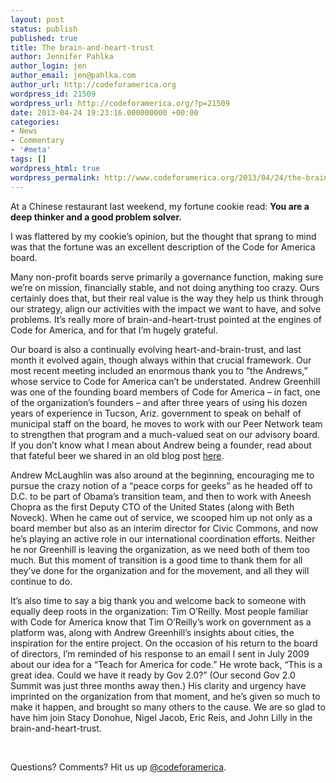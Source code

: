 ```yaml
---
layout: post
status: publish
published: true
title: The brain-and-heart-trust
author: Jennifer Pahlka
author_login: jen
author_email: jen@pahlka.com
author_url: http://codeforamerica.org
wordpress_id: 21509
wordpress_url: http://codeforamerica.org/?p=21509
date: 2013-04-24 19:23:16.000000000 +00:00
categories:
- News
- Commentary
- '#meta'
tags: []
wordpress_html: true
wordpress_permalink: http://www.codeforamerica.org/2013/04/24/the-brain-and-heart-trust/
---
```


<p>At a Chinese restaurant last weekend, my fortune cookie read: <strong>You are a deep thinker and a good problem solver.</strong></p>
<p>I was flattered by my cookie’s opinion, but the thought that sprang to mind was that the fortune was an excellent description of the Code for America board.</p>
<p>Many non-profit boards serve primarily a governance function, making sure we’re on mission, financially stable, and not doing anything too crazy. Ours certainly does that, but their real value is the way they help us think through our strategy, align our activities with the impact we want to have, and solve problems. It’s really more of brain-and-heart-trust pointed at the engines of Code for America, and for that I’m hugely grateful.</p>
<p>Our board is also a continually evolving heart-and-brain-trust, and last month it evolved again, though always within that crucial framework. Our most recent meeting included an enormous thank you to “the Andrews,” whose service to Code for America can’t be understated. Andrew Greenhill was one of the founding board members of Code for America – in fact, one of the organization’s founders – and after three years of using his dozen years of experience in Tucson, Ariz. government to speak on behalf of municipal staff on the board, he moves to work with our Peer Network team to strengthen that program and a much-valued seat on our advisory board. If you don’t know what I mean about Andrew being a founder, read about that fateful beer we shared in an old blog post <a href="http://codeforamerica.org/2011/09/30/were-two/" target="_blank">here</a>.</p>
<p>Andrew McLaughlin was also around at the beginning, encouraging me to pursue the crazy notion of a “peace corps for geeks” as he headed off to D.C. to be part of Obama’s transition team, and then to work with Aneesh Chopra as the first Deputy CTO of the United States (along with Beth Noveck). When he came out of service, we scooped him up not only as a board member but also as an interim director for Civic Commons, and now he’s playing an active role in our international coordination efforts. Neither he nor Greenhill is leaving the organization, as we need both of them too much. But this moment of transition is a good time to thank them for all they’ve done for the organization and for the movement, and all they will continue to do.</p>
<p>It’s also time to say a big thank you and welcome back to someone with equally deep roots in the organization: Tim O’Reilly. Most people familiar with Code for America know that Tim O’Reilly’s work on government as a platform was, along with Andrew Greenhill’s insights about cities, the inspiration for the entire project. On the occasion of his return to the board of directors, I’m reminded of his response to an email I sent in July 2009 about our idea for a “Teach for America for code.” He wrote back, “This is a great idea. Could we have it ready by Gov 2.0?” (Our second Gov 2.0 Summit was just three months away then.) His clarity and urgency have imprinted on the organization from that moment, and he’s given so much to make it happen, and brought so many others to the cause. We are so glad to have him join Stacy Donohue, Nigel Jacob, Eric Reis, and John Lilly in the brain-and-heart-trust.</p>
<p> </p>
<p>Questions? Comments? Hit us up <a href="http://twitter.com/codeforamerica" target="_blank">@codeforamerica</a>.</p>
